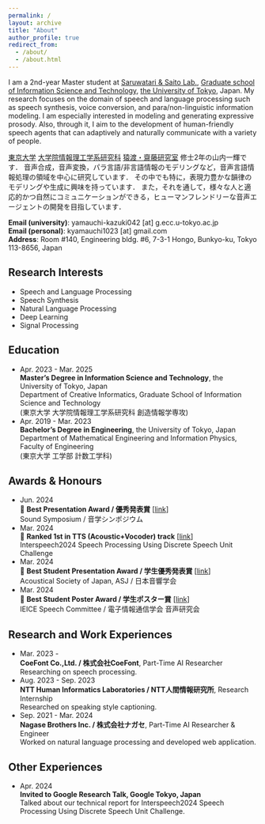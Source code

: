 ```yaml
---
permalink: /
layout: archive
title: "About"
author_profile: true
redirect_from: 
  - /about/
  - /about.html
---
```



I am a 2nd-year Master student at [Saruwatari & Saito Lab.](https://www.sp.ipc.i.u-tokyo.ac.jp/index-en), [Graduate school of Information Science and Technology](https://www.i.u-tokyo.ac.jp/index_e.shtml), [the University of Tokyo](https://www.u-tokyo.ac.jp/en/index.html), Japan.
My research focuses on the domain of speech and language processing such as speech synthesis, voice conversion, and para/non-linguistic information modeling.
I am especially interested in modeling and generating expressive prosody.
Also, through it, I aim to the development of human-friendly speech agents that can adaptively and naturally communicate with a variety of people.

[東京大学](https://www.u-tokyo.ac.jp/ja/index.html) [大学院情報理工学系研究科](https://www.i.u-tokyo.ac.jp/index.shtml) [猿渡・齋藤研究室](https://www.sp.ipc.i.u-tokyo.ac.jp/) 修士2年の山内一輝です．
音声合成，音声変換，パラ言語/非言語情報のモデリングなど，音声言語情報処理の領域を中心に研究しています．
その中でも特に，表現力豊かな韻律のモデリングや生成に興味を持っています．
また，それを通して，様々な人と適応的かつ自然にコミュニケーションができる，ヒューマンフレンドリーな音声エージェントの開発を目指しています．

**Email (university)**: yamauchi-kazuki042 [at] g.ecc.u-tokyo.ac.jp<br>
**Email (personal)**: kyamauchi1023 [at] gmail.com<br>
**Address**: Room #140, Engineering bldg. #6, 7-3-1 Hongo, Bunkyo-ku, Tokyo 113-8656, Japan


## Research Interests

- Speech and Language Processing
- Speech Synthesis
- Natural Language Processing
- Deep Learning
- Signal Processing


## Education

- Apr. 2023 - Mar. 2025<br>
**Master’s Degree in Information Science and Technology**, the University of Tokyo, Japan<br>
Department of Creative Informatics, Graduate School of Information Science and Technology<br>
(東京大学 大学院情報理工学系研究科 創造情報学専攻)
- Apr. 2019 - Mar. 2023<br>
**Bachelor’s Degree in Engineering**, the University of Tokyo, Japan<br>
Department of Mathematical Engineering and Information Physics, Faculty of Engineering<br>
(東京大学 工学部 計数工学科)


## Awards & Honours

- Jun. 2024<br>
🎉 **Best Presentation Award / 優秀発表賞** \[[link](https://www.ipsj.or.jp/award/musslp-award1.html)\]<br>
Sound Symposium / 音学シンポジウム
- Mar. 2024<br>
🎉 **Ranked 1st in TTS (Acoustic+Vocoder) track** \[[link](https://huggingface.co/spaces/discrete-speech/interspeech2024_discrete_speech_tts_full)\]<br>
Interspeech2024 Speech Processing Using Discrete Speech Unit Challenge
- Mar. 2024<br>
🎉 **Best Student Presentation Award / 学生優秀発表賞** \[[link](https://acoustics.jp/awards/student/)\]<br>
Acoustical Society of Japan, ASJ / 日本音響学会
- Mar. 2024<br>
🎉 **Best Student Poster Award / 学生ポスター賞** \[[link](https://www.ieice.org/iss/sp/jpn/special/sp-poster-prize.html)\]<br>
IEICE Speech Committee / 電子情報通信学会 音声研究会


<!-- ## Grants & Scholarships -->


## Research and Work Experiences

- Mar. 2023 -<br>
**CoeFont Co.,Ltd. / 株式会社CoeFont**, Part-Time AI Researcher<br>
Researching on speech processing.
- Aug. 2023 - Sep. 2023<br>
**NTT Human Informatics Laboratories / NTT人間情報研究所**, Research Internship<br>
Researched on speaking style captioning.
- Sep. 2021 - Mar. 2024<br>
**Nagase Brothers Inc. / 株式会社ナガセ**, Part-Time AI Researcher & Engineer<br>
Worked on natural language processing and developed web application.


<!-- ## Volunteer Works:

- Apr. 2024 - <br>
**Acoustical Society of Japan (ASJ) Students and Young Researchers Forum, Organizing member / 日本音響学会 学生・若手フォーラム 会員**  -->


## Other Experiences

- Apr. 2024<br>
**Invited to Google Research Talk, Google Tokyo, Japan**<br>
Talked about our technical report for Interspeech2024 Speech Processing Using Discrete Speech Unit Challenge.
